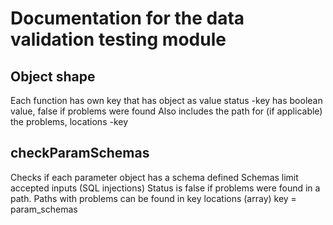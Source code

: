 # Documentation for the data validation testing module

## Object shape
Each function has own key that has object as value
status -key has boolean value, false if problems were found
Also includes the path for (if applicable) the problems, locations -key

## checkParamSchemas
Checks if each parameter object has a schema defined
Schemas limit accepted inputs (SQL injections)
Status is false if problems were found in a path. Paths with problems can be found in key locations (array)
key = param_schemas
